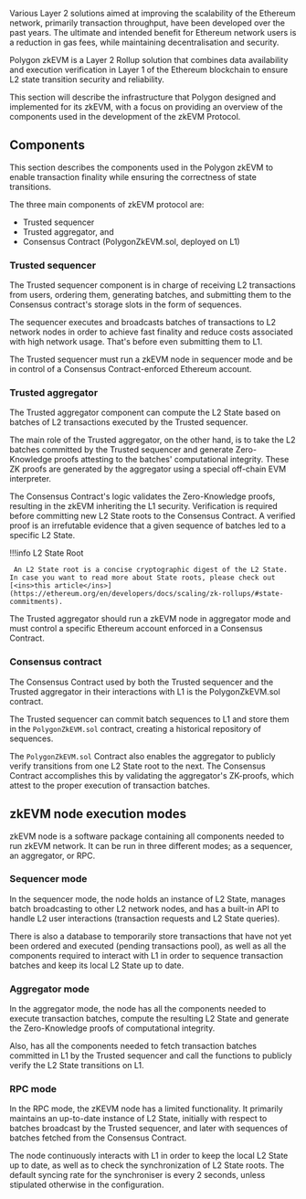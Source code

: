 Various Layer 2 solutions aimed at improving the scalability of the Ethereum network, primarily transaction throughput, have been developed over the past years. The ultimate and intended benefit for Ethereum network users is a reduction in gas fees, while maintaining decentralisation and security.

Polygon zkEVM is a Layer 2 Rollup solution that combines data availability and execution verification in Layer 1 of the Ethereum blockchain to ensure L2 state transition security and reliability.

This section will describe the infrastructure that Polygon designed and implemented for its zkEVM, with a focus on providing an overview of the components used in the development of the zkEVM Protocol.

## Components

This section describes the components used in the Polygon zkEVM to enable transaction finality while ensuring the correctness of state transitions.

The three main components of zkEVM protocol are:

- Trusted sequencer
- Trusted aggregator, and
- Consensus Contract (PolygonZkEVM.sol, deployed on L1)

### Trusted sequencer

The Trusted sequencer component is in charge of receiving L2 transactions from users, ordering them, generating batches, and submitting them to the Consensus contract's storage slots in the form of sequences.

The sequencer executes and broadcasts batches of transactions to L2 network nodes in order to achieve fast finality and reduce costs associated with high network usage. That's before even submitting them to L1.

The Trusted sequencer must run a zkEVM node in sequencer mode and be in control of a Consensus Contract-enforced Ethereum account.

### Trusted aggregator

The Trusted aggregator component can compute the L2 State based on batches of L2 transactions executed by the Trusted sequencer.

The main role of the Trusted aggregator, on the other hand, is to take the L2 batches committed by the Trusted sequencer and generate Zero-Knowledge proofs attesting to the batches' computational integrity. These ZK proofs are generated by the aggregator using a special off-chain EVM interpreter.

The Consensus Contract's logic validates the Zero-Knowledge proofs, resulting in the zkEVM inheriting the L1 security. Verification is required before committing new L2 State roots to the Consensus Contract. A verified proof is an irrefutable evidence that a given sequence of batches led to a specific L2 State.

!!!info
     L2 State Root

     An L2 State root is a concise cryptographic digest of the L2 State. In case you want to read more about State roots, please check out [<ins>this article</ins>](https://ethereum.org/en/developers/docs/scaling/zk-rollups/#state-commitments).

The Trusted aggregator should run a zkEVM node in aggregator mode and must control a specific Ethereum account enforced in a Consensus Contract.

### Consensus contract

The Consensus Contract used by both the Trusted sequencer and the Trusted aggregator in their interactions with L1 is the PolygonZkEVM.sol contract.

The Trusted sequencer can commit batch sequences to L1 and store them in the `PolygonZkEVM.sol` contract, creating a historical repository of sequences.

The `PolygonZkEVM.sol` Contract also enables the aggregator to publicly verify transitions from one L2 State root to the next. The Consensus Contract accomplishes this by validating the aggregator's ZK-proofs, which attest to the proper execution of transaction batches.

## zkEVM node execution modes

zkEVM node is a software package containing all components needed to run zkEVM network. It can be run in three different modes; as a sequencer, an aggregator, or RPC.

### Sequencer mode

In the sequencer mode, the node holds an instance of L2 State, manages batch broadcasting to other L2 network nodes, and has a built-in API to handle L2 user interactions (transaction requests and L2 State queries).

There is also a database to temporarily store transactions that have not yet been ordered and executed (pending transactions pool), as well as all the components required to interact with L1 in order to sequence transaction batches and keep its local L2 State up to date.

### Aggregator mode

In the aggregator mode, the node has all the components needed to execute transaction batches, compute the resulting L2 State and generate the Zero-Knowledge proofs of computational integrity.

Also, has all the components needed to fetch transaction batches committed in L1 by the Trusted sequencer and call the functions to publicly verify the L2 State transitions on L1.

### RPC mode

In the RPC mode, the zKEVM node has a limited functionality. It primarily maintains an up-to-date instance of L2 State, initially with respect to batches broadcast by the Trusted sequencer, and later with sequences of batches fetched from the Consensus Contract.

The node continuously interacts with L1 in order to keep the local L2 State up to date, as well as to check the synchronization of L2 State roots. The default syncing rate for the synchroniser is every 2 seconds, unless stipulated otherwise in the configuration.
